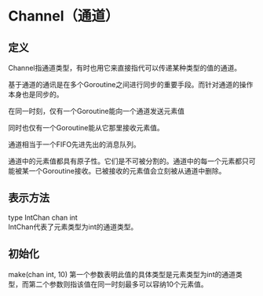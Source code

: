 # Channel（通道）

## 定义
Channel指通道类型，有时也用它来直接指代可以传递某种类型的值的通道。

基于通道的通讯是在多个Goroutine之间进行同步的重要手段。而针对通道的操作本身也是同步的。  

在同一时刻，仅有一个Goroutine能向一个通道发送元素值  

同时也仅有一个Goroutine能从它那里接收元素值。  

通道相当于一个FIFO先进先出的消息队列。  

通道中的元素值都具有原子性。它们是不可被分割的。通道中的每一个元素都只可能被某一个Goroutine接收。已被接收的元素值会立刻被从通道中删除。  


## 表示方法

type IntChan chan int   
IntChan代表了元素类型为int的通道类型。 


## 初始化

make(chan int, 10) 第一个参数表明此值的具体类型是元素类型为int的通道类型，而第二个参数则指该值在同一时刻最多可以容纳10个元素值。
